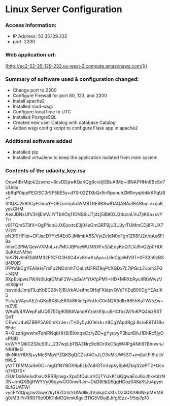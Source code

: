 # Linux Server Configuration

### Access Information:
* IP Address: 52.35.129.232
* port: 2200

### Web application url:
[http://ec2-52-35-129-232.us-west-2.compute.amazonaws.com/]()

### Summary of software used & configuration changed:
* Change port to 2200
* Configure Firewall for port 80, 123, and 2200
* Install apache2
* Installed mod-wsgi
* Configure local time to UTC
* Installed PostgreSQL
* Created new user Catalog with database Catalog
* Added wsgi config script to configure Flask app in apache2

### Additional software added
* Installed pip
* Installed virtualenv to keep the application isolated from main system


### Contents of the udacity_key.rsa

Oew4iBrMqok2zwmz+8cvDDpwKQaKQg9creIjlEBuAIMb+I8NAPHHn6BeSn7UUdiu
xbffqP0ippPEGISC3rSF58E5y+d7Sr02Z1XbQx5irRpunuhZM9vyqbhkkKPqU8+f
3flQXJ2k8IICyFOmpY+OEzurmp5xWM8TRFRK8wIDAQABAoIBABbqLv+qaKyekGHM
AeaJBNxUfV2HjEmWiIYTbKOq11ONS9iUTjdzjSlBIKOJ24ucoLVu7jiK6a+xvYTH
v91FQm573fX+OgFficoUJX6jxxtc63j04sGmQRFBjU3UJyrTUMmCDj8PIUX727GY
pN3f9HFibt+OFJacD7Yk54EdOJMImbA6S/VjxZeIdN0oFgn1Z68fJ2n/qAe6Fl9a
mhxC2PM/QewVXMoL+n7MUJBPoeWUM6XFv3/aEdyKoQ7LVJ9vQ2p0HUt3uKAcNMhn
feK7NvhhR3dMM32FfCFG2HAG4Vv8/nrKsAya+L6eCjgeMV9T+0F32h9zBSd4D0jS
IFPftAkCgYEA8HaTrxFu2ND2mhTOaLzUFRlZ9qPl/XGDx7L7iPGcLEvom3FG+5QM
9XpEvipws7W/Nt9JqtGMaF2W+jsSeVfYtAfpPM1+HD+MRXbRyc4RbWwzVmlX6jnH
lsxvoidJImp11LqKbEC26v1jIBUrkAUsifncQHqFXldpvQVsTKEqB00CgYEAzlK5
YUu/pVAysAEZnQKq6X8fzE6Xk86IicEpYnUuG0oN2R9dIlx865hKaTW/5Zw+mZVE
WAuB/4RWepFaIUQ5757g90B8IiVanoAYzotr81p+j6HCfbsW/foKPQ4iszRXTGnT
CFwcU4u8ZBRP5A90mKzJe+/TH2y5yJ01elsk+z8CgYApdRgjL8s/oE9T41Bu6Fdc
R+Glzz4gwwhoTqhlRNqbHH8/BXmqeCz/yZO+gYyqvyP3bunBhJ1DhRc5jyOxPf8D
kvWYYQlkD2S8uS6UL237wpLbTBA3Nrz9d8OrXkCSqW4lPgANh97BhuwnJN881leG
dkiN6VHDISj+yMeSMpsPZQKBgQCZsd4OsJLO3vMjUW53G+mdjultFI6tuIjVtWLS
yV/TTFMMjuSeGC+mgQfNYBDXRpELb7o9rDTm1vpky6pMZbqS2dPT2+Gcvh7HO70+
/3UnDx6AeIudhaUXBRBjcwg+Xps5fQuLirI/OjTYiJkK1siQgwaEoJ6xJhkvbIzN
3N+rmQKBgHWYVy06qywGG0nwRJm+DkD8tIbD5gqHGoz048aKtJu4pym8LfGUATWl
vycFYdQpgzw2bwe2kyf8ZCnV/rUWdIlkj3VpikpCsSLvDz4QXA86NkpMVM8g9/M3
PnTtRR79p9DlChMCQhmk6gci311G5VBoj8J/fg/Ezz+1r5qi7p10
